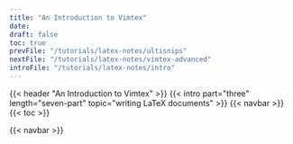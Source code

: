 ```yaml
---
title: "An Introduction to Vimtex"
date:
draft: false
toc: true
prevFile: "/tutorials/latex-notes/ultisnips"
nextFile: "/tutorials/latex-notes/vimtex-advanced"
introFile: "/tutorials/latex-notes/intro"
---
```


{{< header "An Introduction to Vimtex" >}}
{{< intro part="three" length="seven-part" topic="writing LaTeX documents" >}}
{{< navbar >}}
{{< toc >}}

{{< navbar >}}

